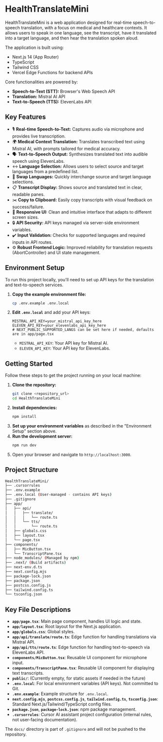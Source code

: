 # HealthTranslateMini

HealthTranslateMini is a web application designed for real-time speech-to-speech translation, with a focus on medical and healthcare contexts. It allows users to speak in one language, see the transcript, have it translated into a target language, and then hear the translation spoken aloud.

The application is built using:
*   Next.js 14 (App Router)
*   TypeScript
*   Tailwind CSS
*   Vercel Edge Functions for backend APIs

Core functionalities are powered by:
*   **Speech-to-Text (STT):** Browser's Web Speech API
*   **Translation:** Mistral AI API
*   **Text-to-Speech (TTS):** ElevenLabs API

## Key Features

*   🎙️ **Real-time Speech-to-Text:** Captures audio via microphone and provides live transcription.
*   🌍 **Medical Context Translation:** Translates transcribed text using Mistral AI, with prompts tailored for medical accuracy.
*   🗣️ **Text-to-Speech Output:** Synthesizes translated text into audible speech using ElevenLabs.
*   ↔️ **Language Selection:** Allows users to select source and target languages from a predefined list.
*   🔄 **Swap Languages:** Quickly interchange source and target language selections.
*   📋 **Transcript Display:** Shows source and translated text in clear, readable panes.
*   ✂️ **Copy to Clipboard:** Easily copy transcripts with visual feedback on success/failure.
*   🎨 **Responsive UI:** Clean and intuitive interface that adapts to different screen sizes.
*   🔒 **API Security:** API keys managed via server-side environment variables.
*   ✔️ **Input Validation:** Checks for supported languages and required inputs in API routes.
*   ⚙️ **Robust Frontend Logic:** Improved reliability for translation requests (AbortController) and UI state management.

## Environment Setup

To run this project locally, you'll need to set up API keys for the translation and text-to-speech services.

1.  **Copy the example environment file:**
    ```bash
    cp .env.example .env.local
    ```
2.  **Edit `.env.local`** and add your API keys:
    ```env
    MISTRAL_API_KEY=your_mistral_api_key_here
    ELEVEN_API_KEY=your_elevenlabs_api_key_here
    # NEXT_PUBLIC_SUPPORTED_LANGS can be set here if needed, defaults are in app/page.tsx
    ```
    *   `MISTRAL_API_KEY`: Your API key for Mistral AI.
    *   `ELEVEN_API_KEY`: Your API key for ElevenLabs.

## Getting Started

Follow these steps to get the project running on your local machine:

1.  **Clone the repository:**
    ```bash
    git clone <repository_url>
    cd HealthTranslateMini
    ```
2.  **Install dependencies:**
    ```bash
    npm install
    ```
3.  **Set up your environment variables** as described in the "Environment Setup" section above.
4.  **Run the development server:**
    ```bash
    npm run dev
    ```
5.  Open your browser and navigate to `http://localhost:3000`.

## Project Structure

```bash
HealthTranslateMini/
├── .cursorrules
├── .env.example
├── .env.local (User-managed - contains API keys)
├── .gitignore
├── app/
│   ├── api/
│   │   ├── translate/
│   │   │   └── route.ts
│   │   └── tts/
│   │       └── route.ts
│   ├── globals.css
│   ├── layout.tsx
│   └── page.tsx
├── components/
│   ├── MicButton.tsx
│   └── TranscriptPane.tsx
├── node_modules/ (Managed by npm)
├── .next/ (Build artifacts)
├── next-env.d.ts
├── next.config.mjs
├── package-lock.json
├── package.json
├── postcss.config.js
├── tailwind.config.ts
└── tsconfig.json
```

## Key File Descriptions

- **`app/page.tsx`**: Main page component, handles UI logic and state.
- **`app/layout.tsx`**: Root layout for the Next.js application.
- **`app/globals.css`**: Global styles.
- **`app/api/translate/route.ts`**: Edge function for handling translations via Mistral API.
- **`app/api/tts/route.ts`**: Edge function for handling text-to-speech via ElevenLabs API.
- **`components/MicButton.tsx`**: Reusable UI component for microphone input.
- **`components/TranscriptPane.tsx`**: Reusable UI component for displaying text transcripts.
- **`public/`**: (Currently empty, for static assets if needed in the future)
- **`.env.local`**: For local environment variables (API keys). Not committed to Git.
- **`.env.example`**: Example structure for `.env.local`.
- **`next.config.mjs`**, **`postcss.config.js`**, **`tailwind.config.ts`**, **`tsconfig.json`**: Standard Next.js/Tailwind/TypeScript config files.
- **`package.json`**, **`package-lock.json`**: npm package management.
- **`.cursorrules`**: Cursor AI assistant project configuration (internal rules, not user-facing documentation).

The `docs/` directory is part of `.gitignore` and will not be pushed to the repository. 